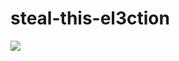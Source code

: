 # steal-this-el3ction

![](https://github.com/nondejus/de-brandweerkantine/blob/main/hillary_2_trans_NvBQzQNjv4BqUKDBh4vFgtEtf_xE-DBR5zyRjL_GN5PU1m0m_J9VUxc.jpg)

